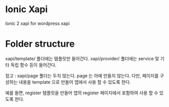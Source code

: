 # Ionic Xapi

Ionic 2 xapi for wordpress xapi


# Folder structure

xapi/template/ 폴더에는 템플릿만 들어간다.
xapi/provider/ 폴더에는 service 및 기타 독립 함수 등이 들어간다.


참고 : xapi/page 폴더는 두지 않는다. page 는 아예 만들지 않는다. 다만, 페이지를 구성하는 내용을 template 으로 만들어 앱에서 사용 할 수 있도록 한다.

예를 들면, register 템플릿을 만들어 앱의 register 페이지에서 포함하여 사용 할 수 있도록 한다.
